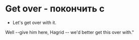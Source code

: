 # Get over - покончить с


- Let's get over with it.

Well --give him here, Hagrid -- we'd better get this over with."